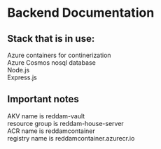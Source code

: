 # Backend Documentation

## Stack that is in use:
Azure containers for continerization<br>
Azure Cosmos nosql database<br>
Node.js<br>
Express.js<br>

## Important notes
AKV name is reddam-vault<br>
resource group is reddam-house-server<br>
ACR name is reddamcontainer<br>
registry name is reddamcontainer.azurecr.io<br>